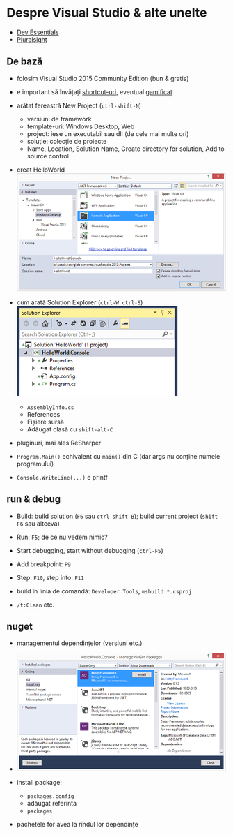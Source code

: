 # Despre Visual Studio & alte unelte

- [Dev Essentials](https://www.visualstudio.com/products/visual-studio-dev-essentials-vs)
- [Pluralsight](https://www.pluralsight.com/browse/software-development)

## De bază

- folosim Visual Studio 2015 Community Edition (bun & gratis)

- e important să învățați [shortcut-uri][shortcut], eventual [gamificat][foo]

- arătat fereastră New Project (`ctrl-shift-N`)

    + versiuni de framework
    + template-uri: Windows Desktop, Web
    + project: iese un executabil sau dll (de cele mai multe ori)
    + soluție: colecție de proiecte
    + Name, Location, Solution Name, Create directory for solution, Add to
      source control

- creat HelloWorld
  ![New Project][newProject]

- cum arată Solution Explorer (`ctrl-W ctrl-S`)
  ![Solution Explorer][solutionExplorer]
    + `AssemblyInfo.cs`
    + References
    + Fișiere sursă
    + Adăugat clasă cu `shift-alt-C`

- pluginuri, mai ales ReSharper

- `Program.Main()` echivalent cu `main()` din C (dar args nu conține numele
  programului)

- `Console.WriteLine(...)` e printf

## run & debug

- Build: build solution (`F6` sau `ctrl-shift-B`); build current project
  (`shift-F6` sau altceva)

- Run: `F5`; de ce nu vedem nimic?

- Start debugging, start without debugging (`ctrl-F5`)

- Add breakpoint: `F9`

- Step: `F10`, step into: `F11`

- build în linia de comandă: `Developer Tools`, `msbuild *.csproj`

- `/t:Clean` etc.

## nuget

- managementul dependințelor (versiuni etc.)

- ![Manage NuGet Packages][nuget]

- install package:
    + `packages.config`
    + adăugat referința
    + `packages`

- pachetele for avea la rîndul lor dependințe

[shortcut]: http://visualstudioshortcuts.com/2015/
[foo]:      https://www.shortcutfoo.com/app/dojos/microsoft-visual-studio-win

[newProject]:       /NewProject.png?raw=true       "Fereastra New Project"
[solutionExplorer]: SolutionExplorer.png "Solution Explorer (ctrl-W ctrl-S)"
[nuget]:            ManageNugetPackages.png "Manage NuGet Packages"
